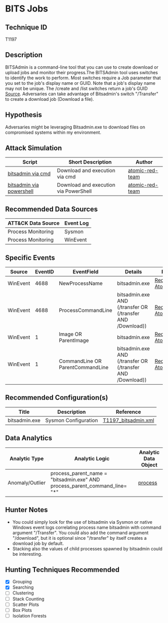 # BITS Jobs
## Technique ID
T1197


## Description
BITSAdmin is a command-line tool that you can use to create download or upload jobs and monitor their progress.The BITSAdmin tool uses switches to identify the work to perform. Most switches require a Job parameter that you set to the job's display name or GUID. Note that a job's display name may not be unique. The /create and /list switches return a job's GUID [Source](https://msdn.microsoft.com/en-us/library/windows/desktop/aa362813(v=vs.85).aspx). Adversaries can take advantage of Bitsadmin's switch "/Transfer" to create a download job (Download a file).


## Hypothesis
Adversaries might be leveraging Bitsadmin.exe to download files on compromised systems within my environment.

## Attack Simulation

| Script  | Short Description | Author | 
|---------|---------|---------|
| [bitsadmin via cmd](https://github.com/redcanaryco/atomic-red-team/blob/ae0f93a27eb408c06f1aed50e574ba091fa5eaa7/atomics/T1197/T1197.md#atomic-test-1---download--execute)| Download and execution via cmd | [atomic-red-team](https://github.com/redcanaryco/atomic-red-team/blob/ae0f93a27eb408c06f1aed50e574ba091fa5eaa7/atomics/T1197/T1197.md#atomic-test-1---download--execute) |
| [bitsadmin via powershell](https://github.com/redcanaryco/atomic-red-team/blob/ae0f93a27eb408c06f1aed50e574ba091fa5eaa7/atomics/T1197/T1197.md#atomic-test-2---download--execute-via-powershell-bits) | Download and execution via PowerShell | [atomic-red-team](https://github.com/redcanaryco/atomic-red-team/blob/ae0f93a27eb408c06f1aed50e574ba091fa5eaa7/atomics/T1197/T1197.md#atomic-test-1---download--execute)



## Recommended Data Sources

| ATT&CK Data Source | Event Log |
|---------|---------|
| Process Monitoring| Sysmon |
| Process Monitoring| WinEvent | 



## Specific Events

| Source | EventID | EventField | Details | Reference | 
|--------|---------|-------|---------|-----------| 
| WinEvent | 4688 | NewProcessName | bitsadmin.exe | [RedCanary-AtomicRedTeam](https://github.com/redcanaryco/atomic-red-team/blob/ae0f93a27eb408c06f1aed50e574ba091fa5eaa7/atomics/T1197/T1197.md) |
| WinEvent | 4688 | ProcessCommandLine | bitsadmin.exe AND (/transfer OR (/transfer AND /Download)) | [RedCanary-AtomicRedTeam](https://github.com/redcanaryco/atomic-red-team/blob/ae0f93a27eb408c06f1aed50e574ba091fa5eaa7/atomics/T1197/T1197.md) |
| WinEvent | 1 | Image OR ParentImage | bitsadmin.exe | [RedCanary-AtomicRedTeam](https://github.com/redcanaryco/atomic-red-team/blob/ae0f93a27eb408c06f1aed50e574ba091fa5eaa7/atomics/T1197/T1197.md) |
| WinEvent | 1 | CommandLine OR ParentCommandLine | bitsadmin.exe AND (/transfer OR (/transfer AND /Download)) | [RedCanary-AtomicRedTeam](https://github.com/redcanaryco/atomic-red-team/blob/ae0f93a27eb408c06f1aed50e574ba091fa5eaa7/atomics/T1197/T1197.md) |


## Recommended Configuration(s)
| Title | Description | Reference|
|---------|---------|---------|
| bitsadmin.exe | Sysmon Configuration | [T1197_bitsadmin.xml](https://github.com/Cyb3rWard0g/ThreatHunter-Playbook/blob/master/attack_matrix/windows/sysmon_configs/T0000_bitsadmin.xml)



## Data Analytics 

| Analytic Type  | Analytic Logic | Analytic Data Object |
|--------|---------|---------|
| Anomaly/Outlier |  process\_parent\_name = "bitsadmin.exe" AND process\_parent\_command_line= "*" | [process](https://github.com/bfuzzy/OSSEM/blob/master/detection_data_model/data_objects/process.md) | 



## Hunter Notes
* You could simply look for the use of bitsadmin via Sysmon or native Windows event logs correlating process name bitsadmin with command argument "/Transfer". You could also add the command argument "/download", but it is optional since "/transfer" by itself creates a download job by default. 
* Stacking also the values of child processes spawned by bitsadmin could be interesting.

## Hunting Techniques Recommended

- [x] Grouping
- [x] Searching
- [ ] Clustering
- [ ] Stack Counting
- [ ] Scatter Plots
- [ ] Box Plots
- [ ] Isolation Forests